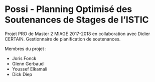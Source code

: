 # Possi -  Planning Optimisé des Soutenances de Stages de l’ISTIC
Projet PRO de Master 2 MIAGE 2017-2018 en collaboration avec Didier CERTAIN. Gestionnaire de planification de soutenances.

Membres du projet : 
- Joris Fonck
- Glenn Gerbaud
- Youssef Elkamali
- Dick Diep
